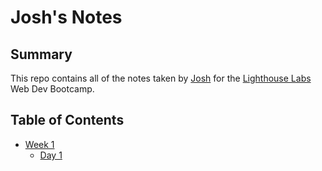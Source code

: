 # Josh's Notes

## Summary

This repo contains all of the notes taken by [Josh](https://github.com/JoshuaRully) for the [Lighthouse Labs](https://www.lighthouselabs.ca/) Web Dev Bootcamp. 

## Table of Contents

* [Week 1](/Week_1)
  * [Day 1](/Week_1/Day_1)